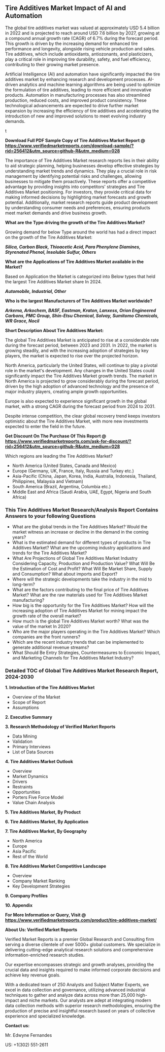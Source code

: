 <h2>Tire Additives Market Impact of AI and Automation</h2><p>The global tire additives market was valued at approximately USD 5.4 billion in 2022 and is projected to reach around USD 7.6 billion by 2027, growing at a compound annual growth rate (CAGR) of 6.7% during the forecast period. This growth is driven by the increasing demand for enhanced tire performance and longevity, alongside rising vehicle production and sales. Tire additives, which include antioxidants, antiozonants, and plasticizers, play a critical role in improving tire durability, safety, and fuel efficiency, contributing to their growing market presence.</p><p>Artificial Intelligence (AI) and automation have significantly impacted the tire additives market by enhancing research and development processes. AI-driven analytics and machine learning algorithms are being used to optimize the formulation of tire additives, leading to more efficient and innovative products. Automation in manufacturing processes has also streamlined production, reduced costs, and improved product consistency. These technological advancements are expected to drive further market expansion by increasing the efficiency of tire additives and accelerating the introduction of new and improved solutions to meet evolving industry demands.</p>t</p><p id="" class=""><strong>Download Full PDF Sample Copy of Tire Additives Market Report @ <a href="https://www.verifiedmarketreports.com/download-sample/?rid=256412&utm_source=github-R&utm_medium=028" target="_blank">https://www.verifiedmarketreports.com/download-sample/?rid=256412&utm_source=github-R&utm_medium=028</a></strong></p><p>The importance of&nbsp;Tire Additives Market research reports lies in their ability to aid strategic planning, helping businesses develop effective strategies by understanding market trends and dynamics. They play a crucial role in risk management by identifying potential risks and challenges, allowing businesses to mitigate them proactively. These reports offer a competitive advantage by providing insights into competitors' strategies and Tire Additives Market positioning. For investors, they provide critical data for making informed decisions by highlighting market forecasts and growth potential. Additionally, market research reports guide product development by understanding consumer needs and preferences, ensuring products meet market demands and drive business growth.</p><p><strong>What are the&nbsp;Type driving the growth of the Tire Additives Market?</strong></p><p id="" class="">Growing demand for below Type around the world has had a direct impact on the growth of the Tire Additives Market:</p><em><strong>Silica, Carbon Black, Thioacetic Acid, Para Phenylene Diamines, Styrenated Phenol, Insoluble Sulfur, Others</strong></em></p><strong>What are the&nbsp;Applications&nbsp;of Tire Additives Market available in the Market?</strong></p><p id="" class="">Based on Application the Market is categorized into Below types that held the largest Tire Additives Market share In 2024.</p><em><strong>Automobile, Industrial, Other</strong></em></p><strong>Who is the largest Manufacturers of Tire Additives Market worldwide?</strong></p><p><em><strong>Arkema, Arkochem, BASF, Eastman, Kraton, Lanxess, Orion Engineered Carbons, PMC Group, Shin-Etsu Chemical, Solvay, Sumitomo Chemicals, WR Grace, Nocil</strong></em></p><p id="" class=""><strong>Short Description About Tire Additives Market:</strong></p><p>The global Tire Additives Market is anticipated to rise at a considerable rate during the forecast period, between 2023 and 2031. In 2022, the market is growing steadily, and with the increasing adoption of strategies by key players, the market is expected to rise over the projected horizon.</p><p>North America, particularly the United States, will continue to play a pivotal role in the market's development. Any changes in the United States could significantly impact the Tire Additives Market growth trends. The market in North America is projected to grow considerably during the forecast period, driven by the high adoption of advanced technology and the presence of major industry players, creating ample growth opportunities.</p><p>Europe is also expected to experience significant growth in the global market, with a strong CAGR during the forecast period from 2024 to 2031.</p><p>Despite intense competition, the clear global recovery trend keeps investors optimistic about the Tire Additives Market, with more new investments expected to enter the field in the future.</p><p id="" class=""><strong>Get Discount On The Purchase Of This Report @ <a href="https://www.verifiedmarketreports.com/ask-for-discount/?rid=256412&utm_source=github-R&utm_medium=028" target="_blank">https://www.verifiedmarketreports.com/ask-for-discount/?rid=256412&utm_source=github-R&utm_medium=028</a></strong></p>Which regions are leading the Tire Additives Market?</p><ul><li>North America (United States, Canada and Mexico)</li><li>Europe (Germany, UK, France, Italy, Russia and Turkey etc.)</li><li>Asia-Pacific (China, Japan, Korea, India, Australia, Indonesia, Thailand, Philippines, Malaysia and Vietnam)</li><li>South America (Brazil, Argentina, Columbia etc.)</li><li>Middle East and Africa (Saudi Arabia, UAE, Egypt, Nigeria and South Africa)</li></ul><h3 id="" class="">This Tire Additives Market Research/Analysis Report Contains Answers to your following Questions</h3><ul><li>What are the global trends in the Tire Additives Market? Would the market witness an increase or decline in the demand in the coming years?</li><li>What is the estimated demand for different types of products in Tire Additives Market? What are the upcoming industry applications and trends for the Tire Additives Market?</li><li>What Are Projections of Global Tire Additives Market Industry Considering Capacity, Production and Production Value? What Will Be the Estimation of Cost and Profit? What Will Be Market Share, Supply and Consumption? What about imports and Export?</li><li>Where will the strategic developments take the industry in the mid to long-term?</li><li>What are the factors contributing to the final price of Tire Additives Market? What are the raw materials used for Tire Additives Market manufacturing?</li><li>How big is the opportunity for the Tire Additives Market? How will the increasing adoption of Tire Additives Market for mining impact the growth rate of the overall market?</li><li>How much is the global Tire Additives Market worth? What was the value of the market In 2020?</li><li>Who are the major players operating in the Tire Additives Market? Which companies are the front runners?</li><li>Which are the recent industry trends that can be implemented to generate additional revenue streams?</li><li>What Should Be Entry Strategies, Countermeasures to Economic Impact, and Marketing Channels for Tire Additives Market Industry?</li></ul><h3 id="" class="">Detailed TOC of Global Tire Additives Market Research Report, 2024-2030</h3><p id="" class=""><strong>1. Introduction of the Tire Additives Market</strong></p><ul><li>Overview of the Market</li><li>Scope of Report</li><li>Assumptions</li></ul><p id="" class=""><strong>2. Executive Summary</strong></p><p id="" class=""><strong>3. Research Methodology of Verified Market Reports</strong></p><ul><li>Data Mining</li><li>Validation</li><li>Primary Interviews</li><li>List of Data Sources</li></ul><p id="" class=""><strong>4. Tire Additives Market Outlook</strong></p><ul><li>Overview</li><li>Market Dynamics</li><li>Drivers</li><li>Restraints</li><li>Opportunities</li><li>Porters Five Force Model</li><li>Value Chain Analysis</li></ul><p id="" class=""><strong>5. Tire Additives Market, By Product</strong></p><p id="" class=""><strong>6. Tire Additives Market, By Application</strong></p><p id="" class=""><strong>7. Tire Additives Market, By Geography</strong></p><ul><li>North America</li><li>Europe</li><li>Asia Pacific</li><li>Rest of the World</li></ul><p id="" class=""><strong>8. Tire Additives Market Competitive Landscape</strong></p><ul><li>Overview</li><li>Company Market Ranking</li><li>Key Development Strategies</li></ul><p id="" class=""><strong>9. Company Profiles</strong></p><p id="" class=""><strong>10. Appendix</strong></p><p id="" class=""><strong>For More Information or Query, Visit @ <a href="https://www.verifiedmarketreports.com/product/tire-additives-market/" target="_blank">https://www.verifiedmarketreports.com/product/tire-additives-market/</a></strong></p><p id="" class=""><strong>About Us: Verified Market Reports</strong></p><p id="" class="">Verified Market Reports is a premier Global Research and Consulting firm serving a diverse clientele of over 5000+ global customers. We specialize in delivering cutting-edge analytical research solutions and comprehensive information-enriched research studies.</p><p id="" class="">Our expertise encompasses strategic and growth analyses, providing the crucial data and insights required to make informed corporate decisions and achieve key revenue goals.</p><p id="" class="">With a dedicated team of 250 Analysts and Subject Matter Experts, we excel in data collection and governance, utilizing advanced industrial techniques to gather and analyze data across more than 25,000 high-impact and niche markets. Our analysts are adept at integrating modern data collection methods with superior research methodologies, ensuring the production of precise and insightful research based on years of collective experience and specialized knowledge.</p><p id="" class=""><strong>Contact us:</strong></p><p id="" class="">Mr. Edwyne Fernandes</p><p id="" class="">US: +1(302) 551-2611</p>